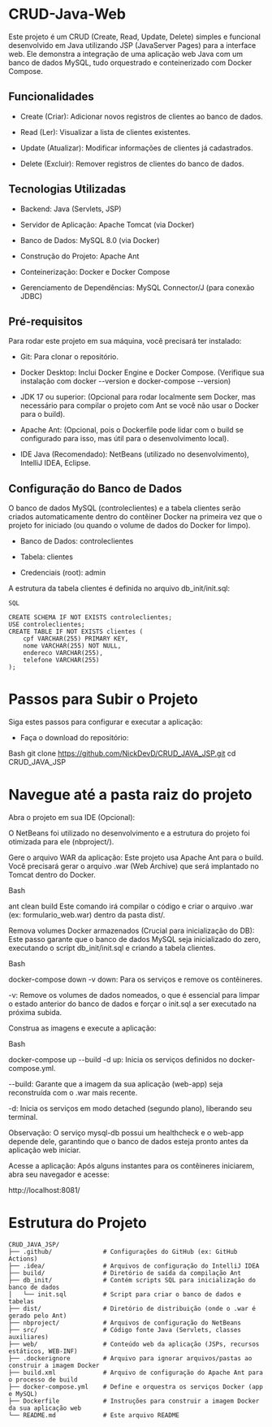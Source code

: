 # CRUD-Java-Web
Este projeto é um CRUD (Create, Read, Update, Delete) simples e funcional desenvolvido em Java utilizando JSP (JavaServer Pages) para a interface web. Ele demonstra a integração de uma aplicação web Java com um banco de dados MySQL, tudo orquestrado e conteinerizado com Docker Compose.

## Funcionalidades
- Create (Criar): Adicionar novos registros de clientes ao banco de dados.

- Read (Ler): Visualizar a lista de clientes existentes.

- Update (Atualizar): Modificar informações de clientes já cadastrados.

- Delete (Excluir): Remover registros de clientes do banco de dados.

## Tecnologias Utilizadas
- Backend: Java (Servlets, JSP)

- Servidor de Aplicação: Apache Tomcat (via Docker)

- Banco de Dados: MySQL 8.0 (via Docker)

- Construção do Projeto: Apache Ant

- Conteinerização: Docker e Docker Compose

- Gerenciamento de Dependências: MySQL Connector/J (para conexão JDBC)

## Pré-requisitos

Para rodar este projeto em sua máquina, você precisará ter instalado:

- Git: Para clonar o repositório.

- Docker Desktop: Inclui Docker Engine e Docker Compose. (Verifique sua instalação com docker --version e docker-compose --version)

- JDK 17 ou superior: (Opcional para rodar localmente sem Docker, mas necessário para compilar o projeto com Ant se você não usar o Docker para o build).

- Apache Ant: (Opcional, pois o Dockerfile pode lidar com o build se configurado para isso, mas útil para o desenvolvimento local).

- IDE Java (Recomendado): NetBeans (utilizado no desenvolvimento), IntelliJ IDEA, Eclipse.

## Configuração do Banco de Dados

O banco de dados MySQL (controleclientes) e a tabela clientes serão criados automaticamente dentro do contêiner Docker na primeira vez que o projeto for iniciado (ou quando o volume de dados do Docker for limpo).

- Banco de Dados: controleclientes

- Tabela: clientes

- Credenciais (root): admin

A estrutura da tabela clientes é definida no arquivo db_init/init.sql:

```
SQL

CREATE SCHEMA IF NOT EXISTS controleclientes;
USE controleclientes;
CREATE TABLE IF NOT EXISTS clientes (
    cpf VARCHAR(255) PRIMARY KEY,
    nome VARCHAR(255) NOT NULL,
    endereco VARCHAR(255),
    telefone VARCHAR(255)
);
```
# Passos para Subir o Projeto
Siga estes passos para configurar e executar a aplicação:

- Faça o download do repositório: 

Bash
git clone https://github.com/NickDevD/CRUD_JAVA_JSP.git
cd CRUD_JAVA_JSP 

# Navegue até a pasta raiz do projeto
Abra o projeto em sua IDE (Opcional):

O NetBeans foi utilizado no desenvolvimento e a estrutura do projeto foi otimizada para ele (nbproject/).

Gere o arquivo WAR da aplicação:
Este projeto usa Apache Ant para o build. Você precisará gerar o arquivo .war (Web Archive) que será implantado no Tomcat dentro do Docker.

Bash

ant clean build
Este comando irá compilar o código e criar o arquivo .war (ex: formulario_web.war) dentro da pasta dist/.

Remova volumes Docker armazenados (Crucial para inicialização do DB):
Este passo garante que o banco de dados MySQL seja inicializado do zero, executando o script db_init/init.sql e criando a tabela clientes.

Bash

docker-compose down -v
down: Para os serviços e remove os contêineres.

-v: Remove os volumes de dados nomeados, o que é essencial para limpar o estado anterior do banco de dados e forçar o init.sql a ser executado na próxima subida.

Construa as imagens e execute a aplicação:

Bash

docker-compose up --build -d
up: Inicia os serviços definidos no docker-compose.yml.

--build: Garante que a imagem da sua aplicação (web-app) seja reconstruída com o .war mais recente.

-d: Inicia os serviços em modo detached (segundo plano), liberando seu terminal.

Observação: O serviço mysql-db possui um healthcheck e o web-app depende dele, garantindo que o banco de dados esteja pronto antes da aplicação web iniciar.

Acesse a aplicação:
Após alguns instantes para os contêineres iniciarem, abra seu navegador e acesse:

http://localhost:8081/

# Estrutura do Projeto

```
CRUD_JAVA_JSP/
├── .github/              # Configurações do GitHub (ex: GitHub Actions)
├── .idea/                # Arquivos de configuração do IntelliJ IDEA
├── build/                # Diretório de saída da compilação Ant
├── db_init/              # Contém scripts SQL para inicialização do banco de dados
│   └── init.sql          # Script para criar o banco de dados e tabelas
├── dist/                 # Diretório de distribuição (onde o .war é gerado pelo Ant)
├── nbproject/            # Arquivos de configuração do NetBeans
├── src/                  # Código fonte Java (Servlets, classes auxiliares)
├── web/                  # Conteúdo web da aplicação (JSPs, recursos estáticos, WEB-INF)
├── .dockerignore         # Arquivo para ignorar arquivos/pastas ao construir a imagem Docker
├── build.xml             # Arquivo de configuração do Apache Ant para o processo de build
├── docker-compose.yml    # Define e orquestra os serviços Docker (app e MySQL)
├── Dockerfile            # Instruções para construir a imagem Docker da sua aplicação web
└── README.md             # Este arquivo README
```
